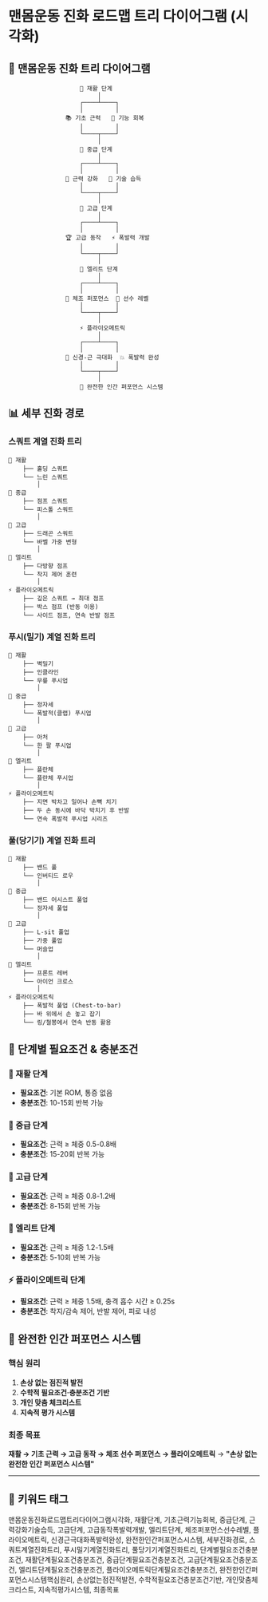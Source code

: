 # 맨몸운동 진화 로드맵 트리 다이어그램 (시각화)

## 🌳 맨몸운동 진화 트리 다이어그램

```
                    🏥 재활 단계
                         │
                    ┌────┴────┐
                    │         │
                📚 기초 근력   🔧 기능 회복
                    │         │
                    └────┬────┘
                         │
                    🏃 중급 단계
                         │
                    ┌────┴────┐
                    │         │
                💪 근력 강화   🎯 기술 습득
                    │         │
                    └────┬────┘
                         │
                    🚀 고급 단계
                         │
                    ┌────┴────┐
                    │         │
                🏆 고급 동작   ⚡ 폭발력 개발
                    │         │
                    └────┬────┘
                         │
                    👑 엘리트 단계
                         │
                    ┌────┴────┐
                    │         │
                🎪 체조 퍼포먼스  🏅 선수 레벨
                    │         │
                    └────┬────┘
                         │
                    ⚡ 플라이오메트릭
                         │
                    ┌────┴────┐
                    │         │
                🧠 신경-근 극대화  💥 폭발력 완성
                    │         │
                    └────┬────┘
                         │
                    🎯 완전한 인간 퍼포먼스 시스템
```

## 📊 세부 진화 경로

### 스쿼트 계열 진화 트리
```
🏥 재활
    ├── 홀딩 스쿼트
    └── 느린 스쿼트
        │
🏃 중급
    ├── 점프 스쿼트
    └── 피스톨 스쿼트
        │
🚀 고급
    ├── 드래곤 스쿼트
    └── 바벨 가중 변형
        │
👑 엘리트
    ├── 다방향 점프
    └── 착지 제어 훈련
        │
⚡ 플라이오메트릭
    ├── 깊은 스쿼트 → 최대 점프
    ├── 박스 점프 (반동 이용)
    └── 사이드 점프, 연속 반발 점프
```

### 푸시(밀기) 계열 진화 트리
```
🏥 재활
    ├── 벽밀기
    ├── 인클라인
    └── 무릎 푸시업
        │
🏃 중급
    ├── 정자세
    └── 폭발적(클랩) 푸시업
        │
🚀 고급
    ├── 아처
    └── 한 팔 푸시업
        │
👑 엘리트
    ├── 플란체
    └── 플란체 푸시업
        │
⚡ 플라이오메트릭
    ├── 지면 박차고 일어나 손뼉 치기
    ├── 두 손 동시에 바닥 박치기 후 반발
    └── 연속 폭발적 푸시업 시리즈
```

### 풀(당기기) 계열 진화 트리
```
🏥 재활
    ├── 밴드 풀
    └── 인버티드 로우
        │
🏃 중급
    ├── 밴드 어시스트 풀업
    └── 정자세 풀업
        │
🚀 고급
    ├── L-sit 풀업
    ├── 가중 풀업
    └── 머슬업
        │
👑 엘리트
    ├── 프론트 레버
    └── 아이언 크로스
        │
⚡ 플라이오메트릭
    ├── 폭발적 풀업 (Chest-to-bar)
    ├── 바 위에서 손 놓고 잡기
    └── 링/철봉에서 연속 반동 활용
```

## 🔹 단계별 필요조건 & 충분조건

### 🏥 재활 단계
- **필요조건**: 기본 ROM, 통증 없음
- **충분조건**: 10-15회 반복 가능

### 🏃 중급 단계
- **필요조건**: 근력 ≥ 체중 0.5-0.8배
- **충분조건**: 15-20회 반복 가능

### 🚀 고급 단계
- **필요조건**: 근력 ≥ 체중 0.8-1.2배
- **충분조건**: 8-15회 반복 가능

### 👑 엘리트 단계
- **필요조건**: 근력 ≥ 체중 1.2-1.5배
- **충분조건**: 5-10회 반복 가능

### ⚡ 플라이오메트릭 단계
- **필요조건**: 근력 ≥ 체중 1.5배, 충격 흡수 시간 ≥ 0.25s
- **충분조건**: 착지/감속 제어, 반발 제어, 피로 내성

## 🎯 완전한 인간 퍼포먼스 시스템

### 핵심 원리
1. **손상 없는 점진적 발전**
2. **수학적 필요조건·충분조건 기반**
3. **개인 맞춤 체크리스트**
4. **지속적 평가 시스템**

### 최종 목표
**재활 → 기초 근력 → 고급 동작 → 체조 선수 퍼포먼스 → 플라이오메트릭**
→ **"손상 없는 완전한 인간 퍼포먼스 시스템"**

---

## 🔹 키워드 태그
맨몸운동진화로드맵트리다이어그램시각화, 재활단계, 기초근력기능회복, 중급단계, 근력강화기술습득, 고급단계, 고급동작폭발력개발, 엘리트단계, 체조퍼포먼스선수레벨, 플라이오메트릭, 신경근극대화폭발력완성, 완전한인간퍼포먼스시스템, 세부진화경로, 스쿼트계열진화트리, 푸시밀기계열진화트리, 풀당기기계열진화트리, 단계별필요조건충분조건, 재활단계필요조건충분조건, 중급단계필요조건충분조건, 고급단계필요조건충분조건, 엘리트단계필요조건충분조건, 플라이오메트릭단계필요조건충분조건, 완전한인간퍼포먼스시스템핵심원리, 손상없는점진적발전, 수학적필요조건충분조건기반, 개인맞춤체크리스트, 지속적평가시스템, 최종목표
